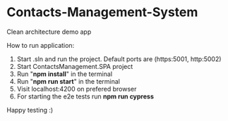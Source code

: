 # Contacts-Management-System
Clean architecture demo app

How to run application:

1. Start .sln and run the project. Default ports are (https:5001, http:5002)
2. Start ContactsManagement.SPA project
3. Run "**npm install**" in the terminal
4. Run "**npm run start**" in the terminal
5. Visit localhost:4200 on prefered browser
6. For starting the e2e tests run **npm run cypress**

Happy testing :)
